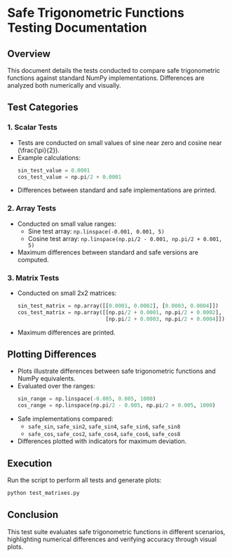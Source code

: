 # Safe Trigonometric Functions Testing Documentation

## Overview
This document details the tests conducted to compare safe trigonometric functions against standard NumPy implementations. Differences are analyzed both numerically and visually.

## Test Categories
### 1. Scalar Tests
- Tests are conducted on small values of sine near zero and cosine near \(\frac{\pi}{2}\).
- Example calculations:
  ```python
  sin_test_value = 0.0001
  cos_test_value = np.pi/2 + 0.0001
  ```
- Differences between standard and safe implementations are printed.

### 2. Array Tests
- Conducted on small value ranges:
  - Sine test array: `np.linspace(-0.001, 0.001, 5)`
  - Cosine test array: `np.linspace(np.pi/2 - 0.001, np.pi/2 + 0.001, 5)`
- Maximum differences between standard and safe versions are computed.

### 3. Matrix Tests
- Conducted on small 2x2 matrices:
  ```python
  sin_test_matrix = np.array([[0.0001, 0.0002], [0.0003, 0.0004]])
  cos_test_matrix = np.array([[np.pi/2 + 0.0001, np.pi/2 + 0.0002],
                              [np.pi/2 + 0.0003, np.pi/2 + 0.0004]])
  ```
- Maximum differences are printed.

## Plotting Differences
- Plots illustrate differences between safe trigonometric functions and NumPy equivalents.
- Evaluated over the ranges:
  ```python
  sin_range = np.linspace(-0.005, 0.005, 1000)
  cos_range = np.linspace(np.pi/2 - 0.005, np.pi/2 + 0.005, 1000)
  ```
- Safe implementations compared:
  - `safe_sin`, `safe_sin2`, `safe_sin4`, `safe_sin6`, `safe_sin8`
  - `safe_cos`, `safe_cos2`, `safe_cos4`, `safe_cos6`, `safe_cos8`
- Differences plotted with indicators for maximum deviation.

## Execution
Run the script to perform all tests and generate plots:
```bash
python test_matrixes.py
```

## Conclusion
This test suite evaluates safe trigonometric functions in different scenarios, highlighting numerical differences and verifying accuracy through visual plots.

